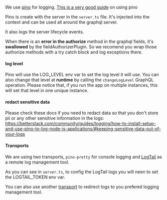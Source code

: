 We use [pino](https://getpino.io/#/) for logging. [This is a very good guide](https://betterstack.com/community/guides/logging/how-to-install-setup-and-use-pino-to-log-node-js-applications/#getting-started-with-pino) on using pino

Pino is create with the server in the `server.ts` file. It's injected into the context and can be used all around the graphql server. 

It also logs the server lifecycle events.

When there is an **error in the authorize** method in the graphql fields, it's **swallowed** by the fieldAuthorizerPlugin. So we recomend you wrap those authorize methods with a try catch block and log exceptions there. 

#### log level

Pino will use the LOG_LEVEL env var to set the log level it will use. 
You can also change that level at **runtime** by calling the `changeLogLevel` GraphQL operation. Please notice that, if you run the app on multiple instances, this will set that level in one unique instance. 

#### redact sensitive data

Please check these docs if you need to redact data so that you don't store pii or any other sensitive information in the logs: 
https://betterstack.com/community/guides/logging/how-to-install-setup-and-use-pino-to-log-node-js-applications/#keeping-sensitive-data-out-of-your-logs

#### Transports

We are using two transports, `pino-pretty` for console logging and  [LogTail](https://betterstack.com/logtail) as a remote log management tool. 

As you can see in `server.ts`, to config the LogTail logs you will neen to set the LOGTAIL_TOKEN env var. 

You can also use another [transport](https://github.com/pinojs/pino/blob/master/docs/transports.md) to redirect logs to you prefered logging management tool. 